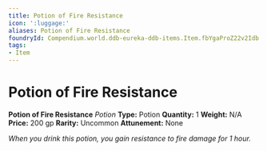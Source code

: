 ```yaml
---
title: Potion of Fire Resistance
icon: ':luggage:'
aliases: Potion of Fire Resistance
foundryId: Compendium.world.ddb-eureka-ddb-items.Item.fbYgaProZ22v2Idb
tags:
- Item
---
```


# Potion of Fire Resistance

**Potion of Fire Resistance**
_Potion_
**Type:** Potion
**Quantity:** 1
**Weight:** N/A
**Price:** 200 gp
**Rarity:** Uncommon
**Attunement:** None

*When you drink this potion, you gain resistance to fire damage for 1 hour.*